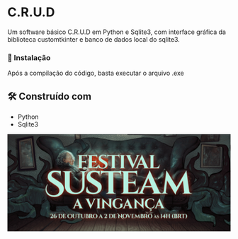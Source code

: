# C.R.U.D

Um software básico C.R.U.D em Python e Sqlite3, com interface gráfica da biblioteca customtkinter e banco de dados local do sqlite3.



### 🔧 Instalação

Após a compilação do código, basta executar o arquivo .exe


## 🛠️ Construído com

* Python
* Sqlite3

![teste](teste.png) 
